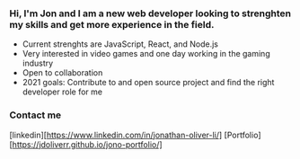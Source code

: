 ### Hi, I'm Jon and I am a new web developer looking to strenghten my skills and get more experience in the field.

- Current strenghts are JavaScript, React, and Node.js
- Very interested in video games and one day working in the gaming industry
- Open to collaboration
- 2021 goals: Contribute to and open source project and find the right developer role for me


### Contact me

[linkedin][https://www.linkedin.com/in/jonathan-oliver-li/]
[Portfolio][https://jdoliverr.github.io/jono-portfolio/]
